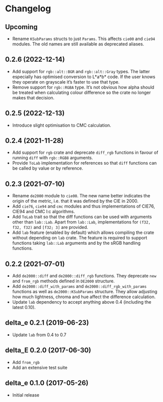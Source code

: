 # Changelog

## Upcoming

- Rename `KSubParams` structs to just `Params`.  This affects `cie00`
  and `cie94` modules.  The old names are still available as
  deprecated aliases.

## 0.2.6 (2022-12-14)

- Add support for `rgb::alt::BGR` and `rgb::alt::Gray` types.  The
  latter especially has optimised conversion to L\*a\*b\* code.  If
  the user knows they operate on grayscale it’s faster to use that
  type.
- Remove support for `rgb::RGBA` type.  It’s not obvious how alpha
  should be treated when calculating colour difference so the crate
  no longer makes that decision.

## 0.2.5 (2022-12-13)

- Introduce slight optimisation to CMC calculation.

## 0.2.4 (2021-11-28)

- Add support for `rgb` crate and deprecate `diff_rgb` functions in
  favour of running `diff` with `rgb::RGB8` arguments.
- Provide `ToLab` implementation for references so that `diff`
  functions can be called by value or by reference.

## 0.2.3 (2021-07-10)

- Rename `de2000` module to `cie00`.  The new name better indicates
  the origin of the metric, i.e. that it was defined by the CIE
  in 2000.
- Add `cie76`, `cie94` and `cmc` modules and thus implementations of
  CIE76, CIE94 and CMC l:c algorithms.
- Add `ToLab` trait so that the diff functions can be used with
  arguments other than `lab::Lab`.  Apart from `lab::Lab`,
  implementations for `(f32, f32, f32)` and `[f32; 3]` are provided.
- Add `lab` feature (enabled by default) which allows compiling the
  crate without depending on `lab` crate.  The feature is required to
  support functions taking `lab::Lab` arguments and by the sRGB
  handling functions.

## 0.2.2 (2021-07-01)

- Add `de2000::diff` and `de2000::diff_rgb` functions.  They deprecate
  `new` and `from_rgb` methods defined in `DE2000` structure.
- Add `de2000::diff_with_params` and `de2000::diff_rgb_with_params`
  functions as well as `de2000::KSubParams` structure.  They allow
  adjusting how much lightness, chroma and hue affect the difference
  calculation.
- Update `lab` dependency to accept anything above 0.4 (including the
  latest 0.10).

## delta_e 0.2.1 (2019-06-23)

- Update `lab` from 0.4 to 0.7

## delta_E 0.2.0 (2017-06-30)

- Add `from_rgb`
- Add an extensive test suite

## delta_e 0.1.0 (2017-05-26)

- Initial release
